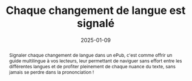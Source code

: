 ---
title: "Chaque changement de langue est signalé" 
abstract: "Signaler chaque changement de langue dans un ePub, c'est comme offrir un guide multilingue à vos lecteurs, leur permettant de naviguer sans effort entre les différentes langues et de profiter pleinement de chaque nuance du texte, sans jamais se perdre dans la prononciation !"
categories: 
    - "internationalisation"
agrege: O4127-E038
opquast: '4 127'
indiceebook: '038'
description: "Règle n°38"
before: "037"
weight: "38"
after: "039"
actif: '1'
layout: rules
date: 2025-01-09
tags: 
    - "Accessibilité"
    - "Utilisabilité"
    - "Lisibilité"
objectif: 
    - "Permettre la bonne restitution vocale ou braille du contenu"
    - "Assurer le respect des règles typographiques de la langue utilisée"
Meo: 
    - "Pour signaler un changement de langue dans un fichier ePub, vous pouvez utiliser l'attribut lang dans les balises HTML."
Controle: 
    - "Contrôlez des échantillons, soit en regardant le code, soit en essayant d'utiliser la fonction vocalisation d'un logiciel de lecture"
    - "Des outils de détection du language peuvent vous aider"
epubcheck: 
ace: 
humancheck: true
ReadiumGoToolkit: 
Source: 
    - "Opquast"
Referentiel: 
    - ""
steps: 
    - "Projet éditorial"
    - "Production numérique"
---
